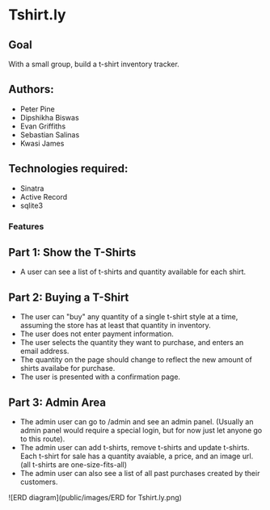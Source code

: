 # Tshirt.ly

## Goal

With a small group, build a t-shirt inventory tracker.

## Authors:

- Peter Pine
- Dipshikha Biswas
- Evan Griffiths
- Sebastian Salinas
- Kwasi James

## Technologies required:

- Sinatra
- Active Record
- sqlite3

### Features

## Part 1: Show the T-Shirts

- A user can see a list of t-shirts and quantity available for each shirt.

## Part 2: Buying a T-Shirt

- The user can "buy" any quantity of a single t-shirt style at a time, assuming the store has at least that quantity in inventory.
- The user does not enter payment information.
- The user selects the quantity they want to purchase, and enters an email address.
- The quantity on the page should change to reflect the new amount of shirts availabe for purchase.
- The user is presented with a confirmation page.

## Part 3: Admin Area

- The admin user can go to /admin and see an admin panel. (Usually an admin panel would require a special login, but for now just let anyone go to this route).
- The admin user can add t-shirts, remove t-shirts and update t-shirts. Each t-shirt for sale has a quantity avaiable, a price, and an image url. (all t-shirts are one-size-fits-all)
- The admin user can also see a list of all past purchases created by their customers.



![ERD diagram](public/images/ERD for Tshirt.ly.png)


